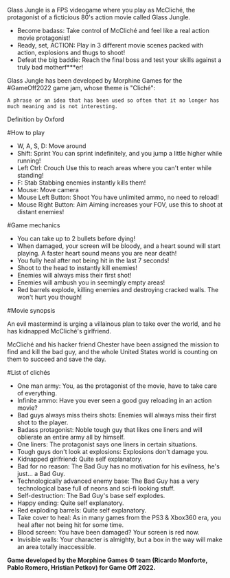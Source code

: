Glass Jungle is a FPS videogame where you play as McCliché, the protagonist of a ficticious 80's action movie called Glass Jungle.

- Become badass: Take control of McCliché and feel like a real action movie protagonist!
- Ready, set, ACTION: Play in 3 different movie scenes packed with action, explosions and thugs to shoot!
- Defeat the big baddie: Reach the final boss and test your skills against a truly bad motherf***er!

Glass Jungle has been developed by Morphine Games for the #GameOff2022 game jam, whose theme is "Cliché":

    A phrase or an idea that has been used so often that it no longer has much meaning and is not interesting.
Definition by Oxford

#How to play

- W, A, S, D: Move around
- Shift: Sprint
    You can sprint indefinitely, and you jump a little higher while running!
- Left Ctrl: Crouch
    Use this to reach areas where you can't enter while standing!
- F: Stab
    Stabbing enemies instantly kills them!
- Mouse: Move camera
- Mouse Left Button: Shoot
    You have unlimited ammo, no need to reload!
- Mouse Right Button: Aim
    Aiming increases your FOV, use this to shoot at distant enemies!

#Game mechanics

- You can take up to 2 bullets before dying!
- When damaged, your screen will be bloody, and a heart sound will start playing. A faster heart sound means you are near death!
- You fully heal after not being hit in the last 7 seconds!
- Shoot to the head to instantly kill enemies!
- Enemies will always miss their first shot!
- Enemies will ambush you in seemingly empty areas!
- Red barrels explode, killing enemies and destroying cracked walls. The won't hurt you though!

#Movie synopsis

An evil mastermind is urging a villainous plan to take over the world, and he has kidnapped McCliché's girlfriend.

McCliché and his hacker friend Chester have been assigned the mission to find and kill the bad guy, and the whole United States world is counting on them to succeed and save the day.

#List of clichés

- One man army: You, as the protagonist of the movie, have to take care of everything.
- Infinite ammo: Have you ever seen a good guy reloading in an action movie?
- Bad guys always miss theirs shots: Enemies will always miss their first shot to the player.
- Badass protagonist: Noble tough guy that likes one liners and will oblierate an entire army all by himself.
- One liners: The protagonist says one liners in certain situations.
- Tough guys don't look at explosions: Explosions don't damage you.
- Kidnapped girlfriend: Quite self explanatory.
- Bad for no reason: The Bad Guy has no motivation for his evilness, he's just... a Bad Guy.
- Technologically advanced enemy base: The Bad Guy has a very technological base full of neons and sci-fi looking stuff.
- Self-destruction: The Bad Guy's base self explodes.
- Happy ending: Quite self explanatory.
- Red exploding barrels: Quite self explanatory.
- Take cover to heal: As in many games from the PS3 & Xbox360 era, you heal after not being hit for some time.
- Blood screen: You have been damaged? Your screen is red now.
- Invisible walls: Your character is almighty, but a box in the way will make an area totally inaccessible.

**Game developed by the Morphine Games © team (Ricardo Monforte, Pablo Romero, Hristian Petkov) for Game Off 2022.**
